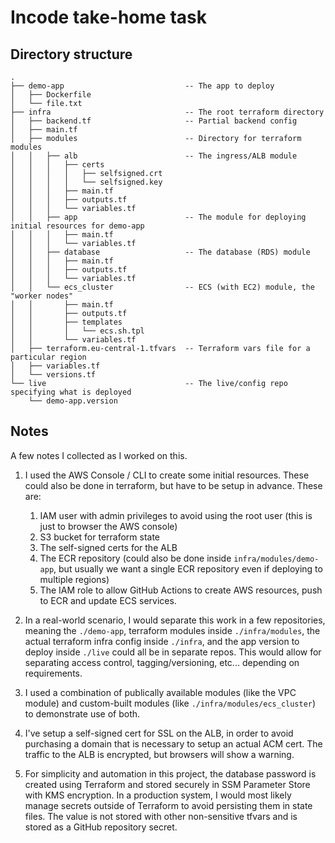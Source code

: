 # Incode take-home task

## Directory structure

```
.
├── demo-app                           -- The app to deploy
│   ├── Dockerfile
│   └── file.txt
├── infra                              -- The root terraform directory
│   ├── backend.tf                     -- Partial backend config
│   ├── main.tf
│   ├── modules                        -- Directory for terraform modules
│   │   ├── alb                        -- The ingress/ALB module
│   │   │   ├── certs
│   │   │   │   ├── selfsigned.crt
│   │   │   │   └── selfsigned.key
│   │   │   ├── main.tf
│   │   │   ├── outputs.tf
│   │   │   └── variables.tf
│   │   ├── app                        -- The module for deploying initial resources for demo-app
│   │   │   ├── main.tf
│   │   │   └── variables.tf
│   │   ├── database                   -- The database (RDS) module
│   │   │   ├── main.tf
│   │   │   ├── outputs.tf
│   │   │   └── variables.tf
│   │   └── ecs_cluster                -- ECS (with EC2) module, the "worker nodes"
│   │       ├── main.tf
│   │       ├── outputs.tf
│   │       ├── templates
│   │       │   └── ecs.sh.tpl
│   │       └── variables.tf
│   ├── terraform.eu-central-1.tfvars  -- Terraform vars file for a particular region
│   ├── variables.tf
│   └── versions.tf
└── live                               -- The live/config repo specifying what is deployed
    └── demo-app.version
```

## Notes

A few notes I collected as I worked on this.

1. I used the AWS Console / CLI to create some initial resources. These could also be done in terraform, but have to be setup in advance. These are:

    1. IAM user with admin privileges to avoid using the root user (this is just to browser the AWS console)
    1. S3 bucket for terraform state
    1. The self-signed certs for the ALB
    1. The ECR repository (could also be done inside `infra/modules/demo-app`, but usually we want a single ECR repository even if deploying to multiple regions)
    1. The IAM role to allow GitHub Actions to create AWS resources, push to ECR and update ECS services.

1. In a real-world scenario, I would separate this work in a few repositories, meaning the `./demo-app`, terraform modules inside `./infra/modules`, the actual terraform infra config inside `./infra`, and the app version to deploy inside `./live` could all be in separate repos. This would allow for separating access control, tagging/versioning, etc... depending on requirements.

1. I used a combination of publically available modules (like the VPC module) and custom-built modules (like `./infra/modules/ecs_cluster`) to demonstrate use of both.

1. I've setup a self-signed cert for SSL on the ALB, in order to avoid purchasing a domain that is necessary to setup an actual ACM cert. The traffic to the ALB is encrypted, but browsers will show a warning.

1. For simplicity and automation in this project, the database password is created using Terraform and stored securely in SSM Parameter Store with KMS encryption. In a production system, I would most likely manage secrets outside of Terraform to avoid persisting them in state files. The value is not stored with other non-sensitive tfvars and is stored as a GitHub repository secret.

